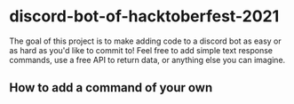 
# discord-bot-of-hacktoberfest-2021
The goal of this project is to make adding code to a discord bot as easy or as hard as you'd like to commit to! Feel free to add simple text response commands, use a free API to return data, or anything else you can imagine.

## How to add a command of your own







